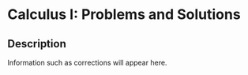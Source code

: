 # Calculus I: Problems and Solutions
## Description ##
Information such as corrections will appear here.
